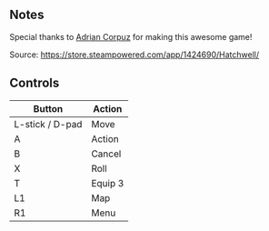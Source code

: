 ## Notes

Special thanks to [Adrian Corpuz](https://www.adeecee.com/) for making this awesome game!

Source: https://store.steampowered.com/app/1424690/Hatchwell/

## Controls

| Button | Action |
|--|--| 
|L-stick / D-pad|Move|
|A|Action|
|B|Cancel|
|X|Roll|
|T|Equip 3|
|L1|Map|
|R1|Menu|


